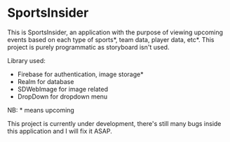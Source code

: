 # SportsInsider

This is SportsInsider, an application with the purpose of viewing upcoming events based on each type of sports*, team data, player data, etc*. 
This project is purely programmatic as storyboard isn't used. 

Library used: 
- Firebase for authentication, image storage*
- Realm for database
- SDWebImage for image related
- DropDown for dropdown menu

NB: * means upcoming

This project is currently under development, there's still many bugs inside this application and I will fix it ASAP.

